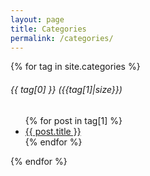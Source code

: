 ```yaml
---
layout: page
title: Categories
permalink: /categories/
---
```

 {% for tag in site.categories %}
  <h6>{{ tag[0] }} ({{tag[1]|size}})</h6>
  <ul>
    {% for post in tag[1] %}
    <li><a href="{{ post.url }}">{{ post.title }}</a></li>
    {% endfor %}
  </ul>
  {% endfor %}